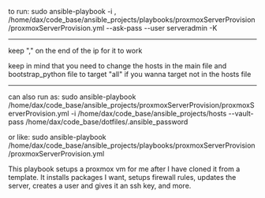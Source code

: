 to run:
sudo ansible-playbook -i <ip of new server with username and password setup>, /home/dax/code_base/ansible_projects/playbooks/proxmoxServerProvision/proxmoxServerProvision.yml --ask-pass --user serveradmin -K

***
keep "," on the end of the ip for it to work

keep in mind that you need to change the hosts in the main file and bootstrap_python file to target "all" if you wanna target not in the hosts file
***

can also run as:
sudo ansible-playbook /home/dax/code_base/ansible_projects/proxmoxServerProvision/proxmoxServerProvision.yml -i /home/dax/code_base/ansible_projects/hosts --vault-pass /home/dax/code_base/dotfiles/.ansible_password

or like:
sudo ansible-playbook /home/dax/code_base/ansible_projects/playbooks/proxmoxServerProvision/proxmoxServerProvision.yml


This playbook setups a proxmox vm for me after I have cloned it from a template. It installs packages I want, setups firewall rules, updates the server, creates a user and gives it an ssh key, and more.
